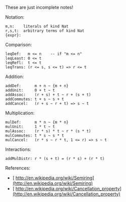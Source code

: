 
These are just incomplete notes!


Notation:

```wiki
m,n:    literals of kind Nat
r,s,t:  arbitrary terms of kind Nat
{expr}: 
```


Comparison:

```wiki
leqDef:   m <= n    -- if "m <= n"
leqLeast: 0 <= t
leqRefl:  t <= t
leqTrans: (r <= s, s <= t) => r <= t
```


Addition:

```wiki
addDef:      m + n ~ {m + n}
addUnit:     0 + t ~ t
addAssoc:    (r + s) + t ~ r + (s + t)
addCommutes: t + s ~ s + t
addCancel:   (r + s ~ r + t) => s ~ t
```


Multiplication:

```wiki
mulDef:      m * n ~ {m * n}
mulUnit:     1 * t ~ t
mulAssoc:    (r * s) * t ~ r * (s * t)
mulCommutes: t * s ~ s * t
mulCancel:   (r * s ~ r * t, 1 <= r) => s ~ t
```


Interactions:

```wiki
addMulDistr: r * (s + t) = (r * s) + (r * t)
```


References:

- [ http://en.wikipedia.org/wiki/Semiring](http://en.wikipedia.org/wiki/Semiring)
- [ http://en.wikipedia.org/wiki/Cancellation_property](http://en.wikipedia.org/wiki/Cancellation_property)